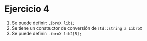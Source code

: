 # Ejercicio 4

1. Se puede definir: `LibroX lib1;`
2. Se tiene un constructor de conversión de `std::string a LibroX`
3. Se puede definir: `LibroX lib2[5];`
